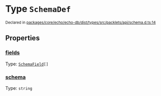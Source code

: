 # Type `SchemaDef`
<sub>Declared in [packages/core/echo/echo-db/dist/types/src/packlets/api/schema.d.ts:14]()</sub>





## Properties
### [fields]()
Type: <code>[SchemaField](/api/@dxos/client/types/SchemaField)[]</code>


### [schema]()
Type: <code>string</code>
